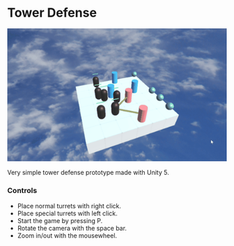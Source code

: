 # Tower Defense
![Tower](https://github.com/jrsanjuan/TowerDefense/blob/master/Media/tower.gif)

Very simple tower defense prototype made with Unity 5.

### Controls
- Place normal turrets with right click.
- Place special turrets with left click.
- Start the game by pressing P.
- Rotate the camera with the space bar.
- Zoom in/out with the mousewheel.
